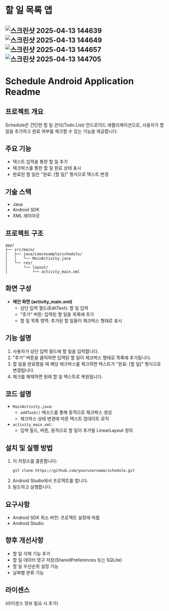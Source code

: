 # 할 일 목록 앱

## ![스크린샷 2025-04-13 144639](https://github.com/user-attachments/assets/61c781aa-37bc-4316-a541-3d1d11a82cbc)![스크린샷 2025-04-13 144649](https://github.com/user-attachments/assets/3afc5cb3-7d08-43cf-87ce-71d564007034)![스크린샷 2025-04-13 144657](https://github.com/user-attachments/assets/a2af231f-9f48-4aed-88f5-f56c649d6556)![스크린샷 2025-04-13 144705](https://github.com/user-attachments/assets/034fb440-34c6-45d7-9d78-1b7f069ceb68)
# Schedule Android Application Readme

## 프로젝트 개요
Schedule은 간단한 할 일 관리(Todo List) 안드로이드 애플리케이션으로, 사용자가 할 일을 추가하고 완료 여부를 체크할 수 있는 기능을 제공합니다.

## 주요 기능
- 텍스트 입력을 통한 할 일 추가
- 체크박스를 통한 할 일 완료 상태 표시
- 완료된 할 일은 "완료: [할 일]" 형식으로 텍스트 변경

## 기술 스택
- Java
- Android SDK
- XML 레이아웃

## 프로젝트 구조
```
app/
├── src/main/
│   ├── java/com/example/schedule/
│   │   └── MainActivity.java
│   └── res/
│       └── layout/
│           └── activity_main.xml
```

## 화면 구성
- **메인 화면 (activity_main.xml)**
  - 상단 입력 필드(EditText): 할 일 입력
  - "추가" 버튼: 입력된 할 일을 목록에 추가
  - 할 일 목록 영역: 추가된 할 일들이 체크박스 형태로 표시

## 기능 설명
1. 사용자가 상단 입력 필드에 할 일을 입력합니다.
2. "추가" 버튼을 클릭하면 입력된 할 일이 체크박스 형태로 목록에 추가됩니다.
3. 할 일을 완료했을 때 해당 체크박스를 체크하면 텍스트가 "완료: [할 일]" 형식으로 변경됩니다.
4. 체크를 해제하면 원래 할 일 텍스트로 복원됩니다.

## 코드 설명
- `MainActivity.java`: 
  - `addTask()` 메소드를 통해 동적으로 체크박스 생성
  - 체크박스 상태 변경에 따른 텍스트 업데이트 로직
- `activity_main.xml`: 
  - 입력 필드, 버튼, 동적으로 할 일이 추가될 LinearLayout 정의

## 설치 및 실행 방법
1. 이 저장소를 클론합니다:
   ```
   git clone https://github.com/yourusername/schedule.git
   ```
2. Android Studio에서 프로젝트를 엽니다.
3. 빌드하고 실행합니다.

## 요구사항
- Android SDK 최소 버전: 프로젝트 설정에 따름
- Android Studio

## 향후 개선사항
- 할 일 삭제 기능 추가
- 할 일 데이터 영구 저장(SharedPreferences 또는 SQLite)
- 할 일 우선순위 설정 기능
- 날짜별 분류 기능

## 라이센스
(라이센스 정보 필요 시 추가)
